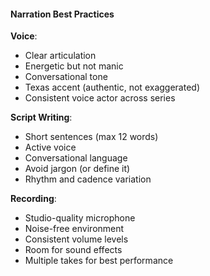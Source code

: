 #### Narration Best Practices

**Voice**:
- Clear articulation
- Energetic but not manic
- Conversational tone
- Texas accent (authentic, not exaggerated)
- Consistent voice actor across series

**Script Writing**:
- Short sentences (max 12 words)
- Active voice
- Conversational language
- Avoid jargon (or define it)
- Rhythm and cadence variation

**Recording**:
- Studio-quality microphone
- Noise-free environment
- Consistent volume levels
- Room for sound effects
- Multiple takes for best performance
